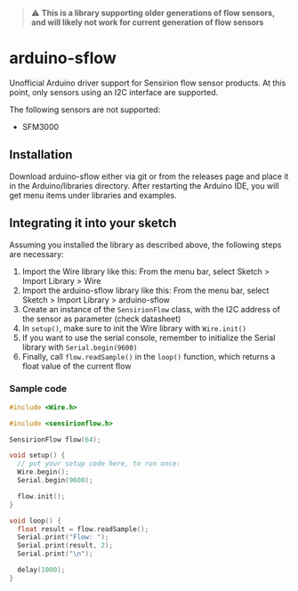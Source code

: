 > :warning: **This is a library supporting older generations of flow sensors, and will likely not work for current generation of flow sensors**


# arduino-sflow

Unofficial Arduino driver support for Sensirion flow sensor products. At this point, only sensors using an I2C interface are supported.

The following sensors are not supported:
- SFM3000 


## Installation

Download arduino-sflow either via git or from the releases page and place it in
the Arduino/libraries directory. After restarting the Arduino IDE, you will get
menu items under libraries and examples.

## Integrating it into your sketch

Assuming you installed the library as described above, the following steps are necessary:

1. Import the Wire library like this: From the menu bar, select Sketch > Import Library > Wire
1. Import the arduino-sflow library like this: From the menu bar, select Sketch > Import Library > arduino-sflow
1. Create an instance of the `SensirionFlow` class, with the I2C address of the sensor as parameter (check datasheet)
2. In `setup()`, make sure to init the Wire library with `Wire.init()`
3. If you want to use the serial console, remember to initialize the Serial library with `Serial.begin(9600)`
1. Finally, call `flow.readSample()` in the `loop()` function, which returns a float value of the current flow

### Sample code
```c++
#include <Wire.h>

#include <sensirionflow.h>

SensirionFlow flow(64);

void setup() {
  // put your setup code here, to run once:
  Wire.begin();  
  Serial.begin(9600);

  flow.init();
}

void loop() {    
  float result = flow.readSample();
  Serial.print("Flow: ");
  Serial.print(result, 2);
  Serial.print("\n");

  delay(1000);
}
```

